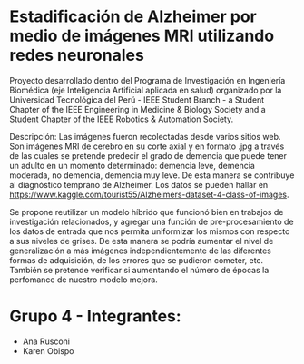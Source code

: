 # Estadificación de Alzheimer por medio de imágenes MRI utilizando redes neuronales

Proyecto desarrollado dentro del Programa de Investigación en Ingeniería Biomédica (eje Inteligencia Artificial aplicada en salud) organizado por la Universidad Tecnológica del Perú - IEEE Student Branch -  a Student Chapter of the IEEE Engineering in Medicine & Biology Society and a Student Chapter of the IEEE Robotics & Automation Society.

Descripción: Las imágenes fueron recolectadas desde varios sitios web. Son imágenes MRI de cerebro en su corte axial y en formato .jpg a través de las cuales se pretende predecir el grado de demencia que puede tener un adulto en un momento determinado: demencia leve, demencia moderada, no demencia, demencia muy leve. De esta manera se contribuye al diagnóstico temprano de Alzheimer. Los datos se pueden hallar en https://www.kaggle.com/tourist55/Alzheimers-dataset-4-class-of-images.

Se propone reutilizar un modelo híbrido que funcionó bien en trabajos de investigación relacionados, y agregar una función de pre-procesamiento de los datos de entrada que nos permita uniformizar los mismos con respecto a sus niveles de grises. De esta manera se podría aumentar el nivel de generalización a más imágenes independientemente de las diferentes formas de adquisición, de los errores que se pudieron cometer, etc. También se pretende verificar si aumentando el número de épocas la perfomance de nuestro modelo mejora.

# Grupo 4 - Integrantes:

* Ana Rusconi
* Karen Obispo



